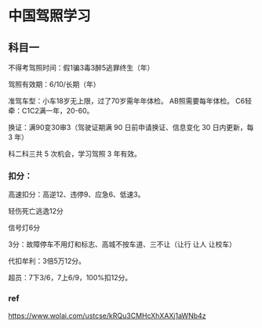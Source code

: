 # 中国驾照学习

## 科目一

不得考驾照时间：假1骗3毒3醉5逃罪终生（年）

驾照有效期：6/10/长期（年）

准驾车型：小车18岁无上限，过了70岁需年年体检。 AB照需要每年体检。 C6轻牵：C1C2满一年，20-60。


换证：满90变30审3（驾驶证期满 90 日前申请换证、信息变化 30 日内更新，每 3 年）

科二科三共 5 次机会，学习驾照 3 年有效。

### 扣分：

高速扣分：高逆12、违停9、应急6、低速3。

轻伤死亡逃逸12分

信号灯6分

3分：故障停车不用灯和标志、高城不按车道、三不让（让行 让人 让校车）

代扣牟利：3倍5万12分。

超员：7下3/6，7上6/9，100%扣12分。

### ref
https://www.wolai.com/ustcse/kRQu3CMHcXhXAXj1aWNb4z